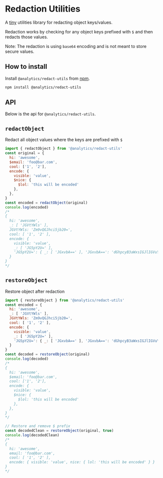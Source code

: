 <!--
title: Redact object util
pageTitle: Redaction Utils
description: Utility library for redacting object keys/values
-->

# Redaction Utilities

A [tiny](https://bundlephobia.com/result?p=@analytics/redact-utils) utilities library for redacting object keys/values.

Redaction works by checking for any object keys prefixed with `$` and then redacts those values.

Note: The redaction is using `base64` encoding and is not meant to store secure values.

## How to install

Install `@analytics/redact-utils` from [npm](https://www.npmjs.com/package/@analytics/redact-utils).

```bash
npm install @analytics/redact-utils
```

## API

Below is the api for `@analytics/redact-utils`.

## `redactObject`

Redact all object values where the keys are prefixed with `$`

```js
import { redactObject } from '@analytics/redact-utils'
const original = {
  hi: 'awesome',
  $email: 'foo@bar.com',
  cool: ['1', '2'],
  encode: {
    visible: 'value',
    $nice: {
      $lol: 'this will be encoded'
    },
  },
}
const encoded = redactObject(original)
console.log(encoded)
/*
{
  hi: 'awesome',
  _: [ 'JGVtYWls' ],
  JGVtYWls: 'Zm9vQGJhci5jb20=',
  cool: [ '1', '2' ],
  encode: {
    visible: 'value',
    _: [ 'JG5pY2U=' ],
    'JG5pY2U=': { _: [ 'JGxvbA==' ], 'JGxvbA==': 'dGhpcyB3aWxsIGJlIGVuY29kZWQ=' }
  }
}
*/
```

## `restoreObject`

Restore object after redaction

```js
import { restoreObject } from '@analytics/redact-utils' 
const encoded = {
  hi: 'awesome',
  _: [ 'JGVtYWls' ],
  JGVtYWls: 'Zm9vQGJhci5jb20=',
  cool: [ '1', '2' ],
  encode: {
    visible: 'value',
    _: [ 'JG5pY2U=' ],
    'JG5pY2U=': { _: [ 'JGxvbA==' ], 'JGxvbA==': 'dGhpcyB3aWxsIGJlIGVuY29kZWQ=' }
  }
}
const decoded = restoreObject(original)
console.log(decoded)
/*
{
  hi: 'awesome',
  $email: 'foo@bar.com',
  cool: ['1', '2'],
  encode: {
    visible: 'value',
    $nice: {
      $lol: 'this will be encoded'
    },
  },
}
*/

// Restore and remove $ prefix
const decodedClean = restoreObject(original, true)
console.log(decodedClean)
/*
{
  hi: 'awesome',
  email: 'foo@bar.com',
  cool: [ '1', '2' ],
  encode: { visible: 'value', nice: { lol: 'this will be encoded' } }
}
*/
```
